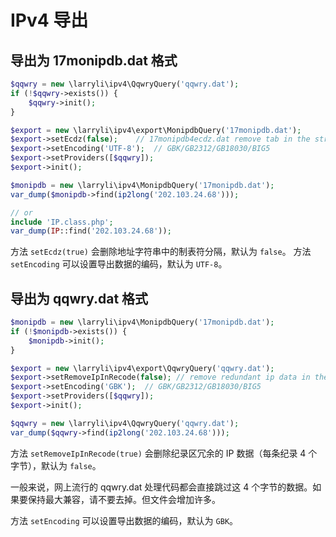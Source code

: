 # IPv4 导出

## 导出为 17monipdb.dat 格式

```php
$qqwry = new \larryli\ipv4\QqwryQuery('qqwry.dat');
if (!$qqwry->exists()) {
    $qqwry->init();
}

$export = new \larryli\ipv4\export\MonipdbQuery('17monipdb.dat');
$export->setEcdz(false);    // 17monipdb4ecdz.dat remove tab in the string.
$export->setEncoding('UTF-8');  // GBK/GB2312/GB18030/BIG5
$export->setProviders([$qqwry]);
$export->init();

$monipdb = new \larryli\ipv4\MonipdbQuery('17monipdb.dat');
var_dump($monipdb->find(ip2long('202.103.24.68')));

// or
include 'IP.class.php';
var_dump(IP::find('202.103.24.68'));
```

方法 ```setEcdz(true)``` 会删除地址字符串中的制表符分隔，默认为 ```false```。
方法 ```setEncoding``` 可以设置导出数据的编码，默认为 ```UTF-8```。

## 导出为 qqwry.dat 格式

```php
$monipdb = new \larryli\ipv4\MonipdbQuery('17monipdb.dat');
if (!$monipdb->exists()) {
    $monipdb->init();
}

$export = new \larryli\ipv4\export\QqwryQuery('qqwry.dat');
$export->setRemoveIpInRecode(false); // remove redundant ip data in the recode data (4 char per a recode)
$export->setEncoding('GBK');  // GBK/GB2312/GB18030/BIG5
$export->setProviders([$qqwry]);
$export->init();

$qqwry = new \larryli\ipv4\QqwryQuery('qqwry.dat');
var_dump($qqwry->find(ip2long('202.103.24.68')));
```

方法 ```setRemoveIpInRecode(true)``` 会删除纪录区冗余的 IP 数据（每条纪录 4 个字节），默认为 ```false```。

一般来说，网上流行的 qqwry.dat 处理代码都会直接跳过这 4 个字节的数据。如果要保持最大兼容，请不要去掉。但文件会增加许多。

方法 ```setEncoding``` 可以设置导出数据的编码，默认为 ```GBK```。
